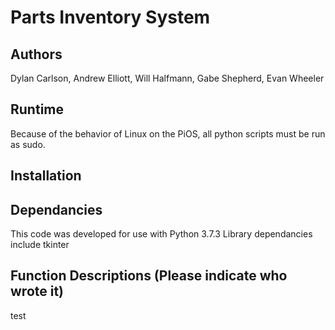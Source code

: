 # Parts Inventory System
## Authors
Dylan Carlson, Andrew Elliott, Will Halfmann, Gabe Shepherd, Evan Wheeler
## Runtime
Because of the behavior of Linux on the PiOS, all python scripts must be run as sudo.
## Installation

## Dependancies
This code was developed for use with Python 3.7.3
Library dependancies include tkinter

## Function Descriptions (Please indicate who wrote it)
test
